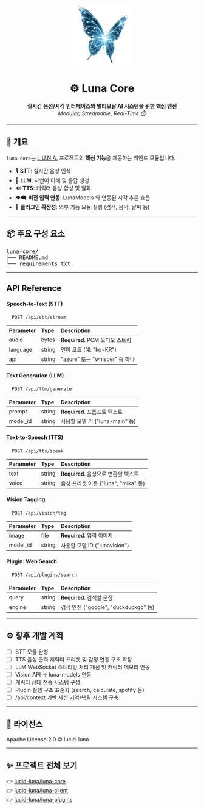 <p align="center">
  <img src="https://github.com/lucid-luna/.github/blob/main/profile/assets/Butterfly.png" width="160" alt="LUNA Logo"/>
</p>

<h1 align="center">⚙️ Luna Core</h1>
<p align="center">
  <b>실시간 음성/시각 인터페이스와 멀티모달 AI 시스템을 위한 핵심 엔진</b><br/>
  <i>Modular, Streamable, Real-Time ⏱️</i>
</p>

---

## 🧠 개요

`luna-core`는 [L.U.N.A.](https://github.com/lucid-luna) 프로젝트의 **핵심 기능**을 제공하는 백엔드 모듈입니다.

- 🎙️ **STT**: 실시간 음성 인식
- 🧠 **LLM**: 자연어 이해 및 응답 생성
- 🔊 **TTS**: 캐릭터 음성 합성 및 발화
- 👁️‍🗨️ **비전 입력 연동**: LunaModels 와 연동된 시각 추론 흐름
- 🔌 **플러그인 확장성**: 외부 기능 모듈 실행 (검색, 음악, 날씨 등)

---

## 📦 주요 구성 요소

<pre>
luna-core/
├── README.md
└── requirements.txt
</pre>

---

## API Reference

#### Speech-to-Text (STT)

```http
  POST /api/stt/stream
```

| Parameter | Type   | Description                            |
| :-------- | :----- | :------------------------------------- |
| audio     | bytes  | **Required**. PCM 오디오 스트림         |
| language  | string | 언어 코드 (예: "ko-KR")                |
| api       | string | "azure" 또는 "whisper" 중 하나         |

#### Text Generation (LLM)

```http
  POST /api/llm/generate
```

| Parameter | Type   | Description                            |
| :-------- | :----- | :------------------------------------- |
| prompt    | string | **Required**. 프롬프트 텍스트           |
| model_id  | string | 사용할 모델 키 ("luna-main" 등)         |

#### Text-to-Speech (TTS)

```http
  POST /api/tts/speak
```

| Parameter | Type   | Description                            |
| :-------- | :----- | :------------------------------------- |
| text      | string | **Required**. 음성으로 변환할 텍스트    |
| voice     | string | 음성 프리셋 이름 ("luna", "mika" 등)    |

#### Vision Tagging

```http
  POST /api/vision/tag
```

| Parameter | Type   | Description                            |
| :-------- | :----- | :------------------------------------- |
| image     | file   | **Required**. 입력 이미지               |
| model_id  | string | 사용할 모델 ID ("lunavision")          |

#### Plugin: Web Search

```http
  POST /api/plugins/search
```

| Parameter | Type   | Description                            |
| :-------- | :----- | :------------------------------------- |
| query     | string | **Required**. 검색할 문장              |
| engine    | string | 검색 엔진 ("google", "duckduckgo" 등) |

---

## ⚙️ 향후 개발 계획

- [ ] STT 모듈 완성
- [ ] TTS 음성 출력 캐릭터 프리셋 및 감정 연동 구조 확장
- [ ] LLM WebSocket 스트리밍 처리 개선 및 캐릭터 메모리 연동
- [ ] Vision API → luna-models 연동
- [ ] 캐릭터 상태 전송 시스템 구성
- [ ] Plugin 실행 구조 표준화 (search, calculate, spotify 등)
- [ ] /api/context 기반 세션 기억/복원 시스템 구축

---

## 🪪 라이선스

Apache License 2.0 © lucid-luna

---

## ✨ 프로젝트 전체 보기

👉 [lucid-luna/luna-core](https://github.com/lucid-luna/luna-core)  
👉 [lucid-luna/luna-client](https://github.com/lucid-luna/luna-client)  
👉 [lucid-luna/luna-plugins](https://github.com/lucid-luna/luna-plugins)
